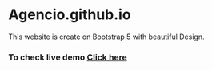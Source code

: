 # Agencio.github.io
This website is create on Bootstrap 5 with beautiful Design.
### To check live demo [Click here](https://ahsanwebengr.github.io/Agencio.github.io/)
